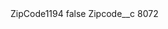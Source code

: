 <?xml version="1.0" encoding="UTF-8"?>
<CustomMetadata xmlns="http://soap.sforce.com/2006/04/metadata" xmlns:xsi="http://www.w3.org/2001/XMLSchema-instance" xmlns:xsd="http://www.w3.org/2001/XMLSchema">
    <label>ZipCode1194</label>
    <protected>false</protected>
    <values>
        <field>Zipcode__c</field>
        <value xsi:type="xsd:string">8072</value>
    </values>
</CustomMetadata>
